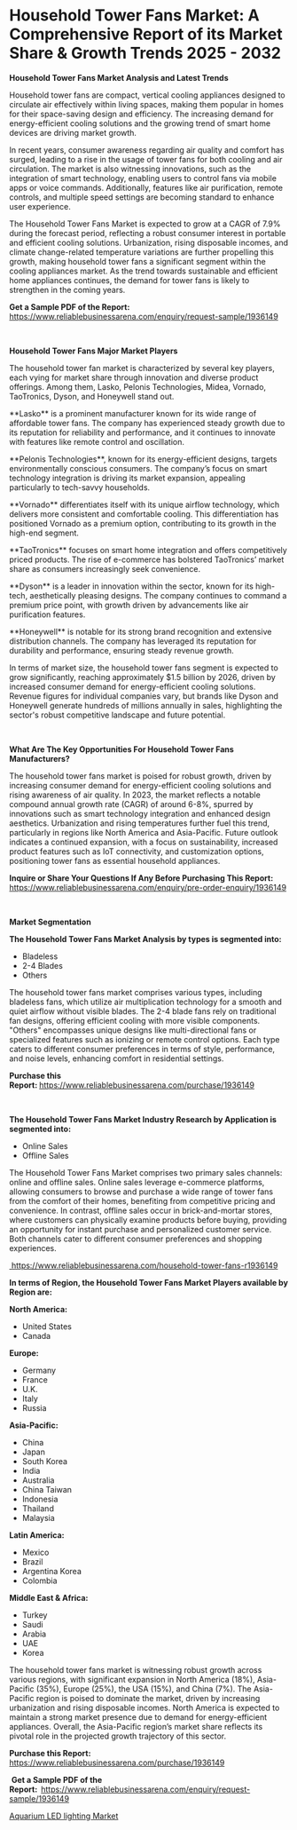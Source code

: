 <p><h1>Household Tower Fans Market: A Comprehensive Report of its Market Share & Growth Trends 2025 - 2032</h1></p><p><strong>Household Tower Fans Market Analysis and Latest Trends</strong></p>
<p><p>Household tower fans are compact, vertical cooling appliances designed to circulate air effectively within living spaces, making them popular in homes for their space-saving design and efficiency. The increasing demand for energy-efficient cooling solutions and the growing trend of smart home devices are driving market growth. </p><p>In recent years, consumer awareness regarding air quality and comfort has surged, leading to a rise in the usage of tower fans for both cooling and air circulation. The market is also witnessing innovations, such as the integration of smart technology, enabling users to control fans via mobile apps or voice commands. Additionally, features like air purification, remote controls, and multiple speed settings are becoming standard to enhance user experience.</p><p>The Household Tower Fans Market is expected to grow at a CAGR of 7.9% during the forecast period, reflecting a robust consumer interest in portable and efficient cooling solutions. Urbanization, rising disposable incomes, and climate change-related temperature variations are further propelling this growth, making household tower fans a significant segment within the cooling appliances market. As the trend towards sustainable and efficient home appliances continues, the demand for tower fans is likely to strengthen in the coming years.</p></p>
<p><strong>Get a Sample PDF of the Report:&nbsp;</strong> <a href="https://www.reliablebusinessarena.com/enquiry/request-sample/1936149?utm_campaign=2793&utm_medium=2&utm_source=Github&utm_content=ia&utm_term=04042025&utm_id=household-tower-fans">https://www.reliablebusinessarena.com/enquiry/request-sample/1936149</a></p>
<p>&nbsp;</p>
<p><strong>Household Tower Fans Major Market Players</strong></p>
<p><p>The household tower fan market is characterized by several key players, each vying for market share through innovation and diverse product offerings. Among them, Lasko, Pelonis Technologies, Midea, Vornado, TaoTronics, Dyson, and Honeywell stand out.</p><p>**Lasko** is a prominent manufacturer known for its wide range of affordable tower fans. The company has experienced steady growth due to its reputation for reliability and performance, and it continues to innovate with features like remote control and oscillation. </p><p>**Pelonis Technologies**, known for its energy-efficient designs, targets environmentally conscious consumers. The company’s focus on smart technology integration is driving its market expansion, appealing particularly to tech-savvy households.</p><p>**Vornado** differentiates itself with its unique airflow technology, which delivers more consistent and comfortable cooling. This differentiation has positioned Vornado as a premium option, contributing to its growth in the high-end segment.</p><p>**TaoTronics** focuses on smart home integration and offers competitively priced products. The rise of e-commerce has bolstered TaoTronics’ market share as consumers increasingly seek convenience.</p><p>**Dyson** is a leader in innovation within the sector, known for its high-tech, aesthetically pleasing designs. The company continues to command a premium price point, with growth driven by advancements like air purification features.</p><p>**Honeywell** is notable for its strong brand recognition and extensive distribution channels. The company has leveraged its reputation for durability and performance, ensuring steady revenue growth.</p><p>In terms of market size, the household tower fans segment is expected to grow significantly, reaching approximately $1.5 billion by 2026, driven by increased consumer demand for energy-efficient cooling solutions. Revenue figures for individual companies vary, but brands like Dyson and Honeywell generate hundreds of millions annually in sales, highlighting the sector's robust competitive landscape and future potential.</p></p>
<p>&nbsp;</p>
<p><strong>What Are The Key Opportunities For Household Tower Fans Manufacturers?</strong></p>
<p><p>The household tower fans market is poised for robust growth, driven by increasing consumer demand for energy-efficient cooling solutions and rising awareness of air quality. In 2023, the market reflects a notable compound annual growth rate (CAGR) of around 6-8%, spurred by innovations such as smart technology integration and enhanced design aesthetics. Urbanization and rising temperatures further fuel this trend, particularly in regions like North America and Asia-Pacific. Future outlook indicates a continued expansion, with a focus on sustainability, increased product features such as IoT connectivity, and customization options, positioning tower fans as essential household appliances.</p></p>
<p><strong>Inquire or Share Your Questions If Any Before Purchasing This Report:</strong> <a href="https://www.reliablebusinessarena.com/enquiry/pre-order-enquiry/1936149?utm_campaign=2793&utm_medium=2&utm_source=Github&utm_content=ia&utm_term=04042025&utm_id=household-tower-fans">https://www.reliablebusinessarena.com/enquiry/pre-order-enquiry/1936149</a></p>
<p>&nbsp;</p>
<p><strong>Market Segmentation</strong></p>
<p><strong>The Household Tower Fans Market Analysis by types is segmented into:</strong></p>
<p><ul><li>Bladeless</li><li>2-4 Blades</li><li>Others</li></ul></p>
<p><p>The household tower fans market comprises various types, including bladeless fans, which utilize air multiplication technology for a smooth and quiet airflow without visible blades. The 2-4 blade fans rely on traditional fan designs, offering efficient cooling with more visible components. "Others" encompasses unique designs like multi-directional fans or specialized features such as ionizing or remote control options. Each type caters to different consumer preferences in terms of style, performance, and noise levels, enhancing comfort in residential settings.</p></p>
<p><strong>Purchase this Report:&nbsp;</strong><a href="https://www.reliablebusinessarena.com/purchase/1936149?utm_campaign=2793&utm_medium=2&utm_source=Github&utm_content=ia&utm_term=04042025&utm_id=household-tower-fans">https://www.reliablebusinessarena.com/purchase/1936149</a></p>
<p>&nbsp;</p>
<p><strong>The Household Tower Fans Market Industry Research by Application is segmented into:</strong></p>
<p><ul><li>Online Sales</li><li>Offline Sales</li></ul></p>
<p><p>The Household Tower Fans Market comprises two primary sales channels: online and offline sales. Online sales leverage e-commerce platforms, allowing consumers to browse and purchase a wide range of tower fans from the comfort of their homes, benefiting from competitive pricing and convenience. In contrast, offline sales occur in brick-and-mortar stores, where customers can physically examine products before buying, providing an opportunity for instant purchase and personalized customer service. Both channels cater to different consumer preferences and shopping experiences.</p></p>
<p><a href="https://www.reliablebusinessarena.com/household-tower-fans-r1936149?utm_campaign=2793&utm_medium=2&utm_source=Github&utm_content=ia&utm_term=04042025&utm_id=household-tower-fans">&nbsp;https://www.reliablebusinessarena.com/household-tower-fans-r1936149</a></p>
<p><strong>In terms of Region, the Household Tower Fans Market Players available by Region are:</strong></p>
<p>
    <p> <strong> North America: </strong>
        <ul>
            <li>United States</li>
            <li>Canada</li>
        </ul>
        </p> 
    <p> <strong> Europe: </strong>
        <ul>
            <li>Germany</li>
            <li>France</li>
            <li>U.K.</li>
            <li>Italy</li>
            <li>Russia</li>
        </ul>
        </p> 
    <p> <strong> Asia-Pacific: </strong>
        <ul>
            <li>China</li>
            <li>Japan</li>
            <li>South Korea</li>
            <li>India</li>
            <li>Australia</li>
            <li>China Taiwan</li>
            <li>Indonesia</li>
            <li>Thailand</li>
            <li>Malaysia</li>
        </ul>
        </p> 
    <p> <strong> Latin America: </strong>
        <ul>
            <li>Mexico</li>
            <li>Brazil</li>
            <li>Argentina Korea</li>
            <li>Colombia</li>
        </ul>
        </p> 
    <p> <strong> Middle East & Africa: </strong>
        <ul>
            <li>Turkey</li>
            <li>Saudi</li>
            <li>Arabia</li>
            <li>UAE</li>
            <li>Korea</li>
        </ul>
    </p>
    </p>
<p><p>The household tower fans market is witnessing robust growth across various regions, with significant expansion in North America (18%), Asia-Pacific (35%), Europe (25%), the USA (15%), and China (7%). The Asia-Pacific region is poised to dominate the market, driven by increasing urbanization and rising disposable incomes. North America is expected to maintain a strong market presence due to demand for energy-efficient appliances. Overall, the Asia-Pacific region’s market share reflects its pivotal role in the projected growth trajectory of this sector.</p></p>
<p><strong>Purchase this Report: </strong><a href="https://www.reliablebusinessarena.com/purchase/1936149?utm_campaign=2793&utm_medium=2&utm_source=Github&utm_content=ia&utm_term=04042025&utm_id=household-tower-fans">https://www.reliablebusinessarena.com/purchase/1936149</a></p>
<p>&nbsp;<strong>Get a Sample PDF of the Report:&nbsp;&nbsp;</strong><a href="https://www.reliablebusinessarena.com/enquiry/request-sample/1936149?utm_campaign=2793&utm_medium=2&utm_source=Github&utm_content=ia&utm_term=04042025&utm_id=household-tower-fans">https://www.reliablebusinessarena.com/enquiry/request-sample/1936149</a></p>
<p><strong></strong></p>
<p><p><a href="https://github.com/tselahiara/Market-Research-Report-List-1/blob/main/aquarium-led-lighting-market.md?utm_campaign=2793&utm_medium=2&utm_source=Github&utm_content=ia&utm_term=04042025&utm_id=household-tower-fans">Aquarium LED lighting Market</a></p></p>